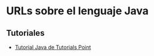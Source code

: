 
# URLs sobre el lenguaje Java

## Tutoriales
* [Tutorial Java de Tutorials Point][1]



[1]: https://www.tutorialspoint.com/java/
